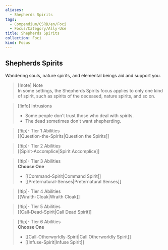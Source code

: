 ```yaml
---
aliases:
  - Shepherds Spirits
tags:
  - Compendium/CSRD/en/Foci
  - Focus/Category/Ally-Use
title: Shepherds Spirits
collection: Foci
kind: Focus
---
```

## Shepherds Spirits  
Wandering souls, nature spirits, and elemental beings aid and support you.  

>[!note] Note  
>In some settings, the Shepherds Spirits focus applies to only one kind of spirit, such as spirits of the deceased, nature spirits, and so on. 
  

>[!info] Intrusions  
>- Some people don't trust those who deal with spirits.  
>- The dead sometimes don't want shepherding.  


>[!tip]- Tier 1 Abilities  
> [[Question-the-Spirits|Question the Spirits]]  


>[!tip]- Tier 2 Abilities  
> [[Spirit-Accomplice|Spirit Accomplice]]  


>[!tip]- Tier 3 Abilities  
> **Choose One**  
>- [[Command-Spirit|Command Spirit]]  
>- [[Preternatural-Senses|Preternatural Senses]]  


>[!tip]- Tier 4 Abilities  
> [[Wraith-Cloak|Wraith Cloak]]  


>[!tip]- Tier 5 Abilities  
> [[Call-Dead-Spirit|Call Dead Spirit]]  


>[!tip]- Tier 6 Abilities  
> **Choose One**  
>- [[Call-Otherworldly-Spirit|Call Otherworldly Spirit]]  
>- [[Infuse-Spirit|Infuse Spirit]]